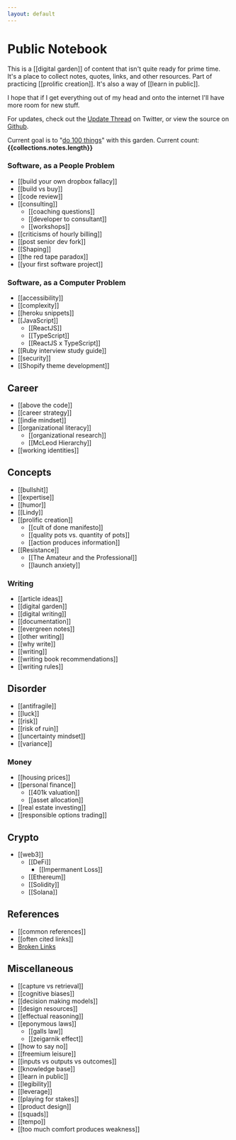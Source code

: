 ```yaml
---
layout: default
---
```


# Public Notebook

This is a [[digital garden]] of content that isn't quite ready for prime time. It's a place to collect notes, quotes, links, and other resources. Part of practicing [[prolific creation]]. It's also a way of [[learn in public]].

I hope that if I get everything out of my head and onto the internet I'll have more room for new stuff.

For updates, check out the [Update Thread](https://twitter.com/GSto/status/1410238607684780032) on Twitter, or view the source on [Github](https://github.com/GSto/digital-garden).

Current goal is to "[do 100 things](https://www.visakanv.com/blog/100-2/)" with this garden. Current count: **{{collections.notes.length}}**

### Software, as a People Problem

- [[build your own dropbox fallacy]]
- [[build vs buy]]
- [[code review]]
- [[consulting]]
  - [[coaching questions]]
  - [[developer to consultant]]
  - [[workshops]]
- [[criticisms of hourly billing]]
- [[post senior dev fork]]
- [[Shaping]]
- [[the red tape paradox]]
- [[your first software project]]

### Software, as a Computer Problem

- [[accessibility]]
- [[complexity]]
- [[heroku snippets]]
- [[JavaScript]]
  - [[ReactJS]]
  - [[TypeScript]]
  - [[ReactJS x TypeScript]]
- [[Ruby interview study guide]]
- [[security]]
- [[Shopify theme development]]

## Career

- [[above the code]]
- [[career strategy]]
- [[indie mindset]]
- [[organizational literacy]]
  - [[organizational research]]
  - [[McLeod Hierarchy]]
- [[working identities]]
## Concepts

- [[bullshit]]
- [[expertise]]
- [[humor]]
- [[Lindy]]
- [[prolific creation]]
  - [[cult of done manifesto]]
  - [[quality pots vs. quantity of pots]]
  - [[action produces information]]
- [[Resistance]]
  - [[The Amateur and the Professional]]
  - [[launch anxiety]]

### Writing

- [[article ideas]]
- [[digital garden]]
- [[digital writing]]
- [[documentation]]
- [[evergreen notes]]
- [[other writing]]
- [[why write]]
- [[writing]]
- [[writing book recommendations]]
- [[writing rules]]

## Disorder

- [[antifragile]]
- [[luck]]
- [[risk]]
- [[risk of ruin]]
- [[uncertainty mindset]]
- [[variance]]

### Money

- [[housing prices]]
- [[personal finance]]
  - [[401k valuation]]
  - [[asset allocation]]
- [[real estate investing]]
- [[responsible options trading]]

## Crypto

- [[web3]]
  - [[DeFi]]
    - [[Impermanent Loss]]
  - [[Ethereum]]
  - [[Solidity]]
  - [[Solana]]

## References 
- [[common references]]
- [[often cited links]]
- [Broken Links](/meta/missing)

## Miscellaneous

- [[capture vs retrieval]]
- [[cognitive biases]]
- [[decision making models]]
- [[design resources]]
- [[effectual reasoning]]
- [[eponymous laws]]
  - [[galls law]]
  - [[zeigarnik effect]]
- [[how to say no]]
- [[freemium leisure]]
- [[inputs vs outputs vs outcomes]]
- [[knowledge base]]
- [[learn in public]]
- [[legibility]]
- [[leverage]]
- [[playing for stakes]]
- [[product design]]
- [[squads]]
- [[tempo]]
- [[too much comfort produces weakness]]


